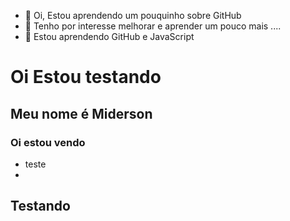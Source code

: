 - 👋 Oi, Estou aprendendo um pouquinho sobre GitHub
- 👀 Tenho por interesse melhorar e aprender um pouco mais ....
- 🌱 Estou aprendendo GitHub e JavaScript 

<!---
Teste-Emilio/Teste-Emilio is a ✨ special ✨ repository because its `README.md` (this file) appears on your GitHub profile.
You can click the Preview link to take a look at your changes.
--->
# Oi Estou testando
 ## Meu nome é Miderson
 ### Oi estou vendo
 - teste
 - 
## Testando
